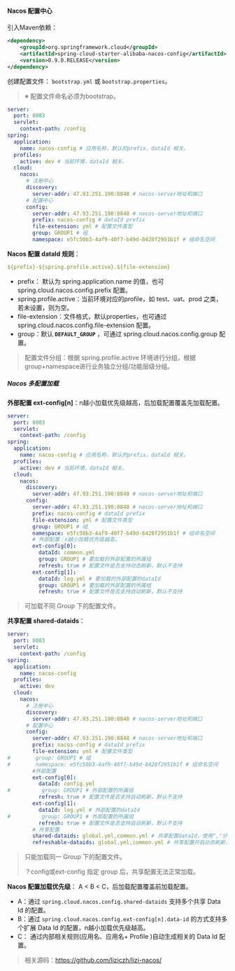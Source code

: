 #### Nacos 配置中心

引入Maven依赖：

```xml
<dependency>
    <groupId>org.springframework.cloud</groupId>
    <artifactId>spring-cloud-starter-alibaba-nacos-config</artifactId>
    <version>0.9.0.RELEASE</version>
</dependency>
```

创建配置文件： `bootstrap.yml` 或  `bootstrap.properties`。

> ※ 配置文件命名必须为bootstrap。

```yml
server:
  port: 8083
  servlet:
    context-path: /config
spring:
  application:
    name: nacos-config # 应用名称，默认的prefix，dataId 相关。
  profiles:
    active: dev # 当前环境，dataId 相关。
  cloud:
    nacos:
      # 注册中心
      discovery:
        server-addr: 47.93.251.190:8848 # nacos-server地址和端口
      # 配置中心
      config:
        server-addr: 47.93.251.190:8848 # nacos-server地址和端口
        prefix: nacos-config # dataId prefix
        file-extension: yml # 配置文件类型
        group: GROUP1 # 组
        namespace: e5fc50b3-4af9-40f7-b49d-8428f2951b1f # 组命名空间
```

**Nacos 配置 dataId 规则**：

```yml
${prefix}-${spring.profile.active}.${file-extension}
```

- prefix： 默认为 spring.application.name 的值，也可  spring.cloud.nacos.config.prefix 配置。
- spring.profile.active：当前环境对应的profile，如 test、uat、prod 之类，若未设置，则为空。
- file-extension：文件格式，默认properties，也可通过 spring.cloud.nacos.config.file-extension 配置。
- group：默认 **`DEFAULT_GROUP`** ，可通过 spring.cloud.nacos.config.group 配置。

> 配置文件分组：根据 spring.profile.active 环境进行分组，根据 group+namespace进行业务独立分组/功能层级分组。

##### Nacos 多配置加载

**外部配置 ext-config[n]**：n越小加载优先级越高，后加载配置覆盖先加载配置。

```yml
server:
  port: 8083
  servlet:
    context-path: /config
spring:
  application:
    name: nacos-config # 应用名称，默认的prefix，dataId 相关。
  profiles:
    active: dev # 当前环境，dataId 相关。
  cloud:
    nacos:
      discovery:
        server-addr: 47.93.251.190:8848 # nacos-server地址和端口
      config:
        server-addr: 47.93.251.190:8848 # nacos-server地址和端口
        prefix: nacos-config # dataId prefix
        file-extension: yml # 配置文件类型
        group: GROUP1 # 组
        namespace: e5fc50b3-4af9-40f7-b49d-8428f2951b1f # 组命名空间
        # 外部配置：n越小加载优先级越高。
        ext-config[0]:
          dataId: common.yml
          group: GROUP1 # 要加载的外部配置的所属组
          refresh: true # 配置文件是否支持动态刷新，默认不支持
        ext-config[1]:
          dataId: log.yml # 要加载的外部配置的dataId
          group: GROUP1 # 要加载的外部配置的所属组
          refresh: true # 配置文件是否支持自动刷新，默认不支持
```

> 可加载不同 Group 下的配置文件。

**共享配置 shared-dataids**：

```yml
server:
  port: 8083
  servlet:
    context-path: /config
spring:
  application:
    name: nacos-config
  profiles:
    active: dev
  cloud:
    nacos:
      # 注册中心
      discovery:
        server-addr: 47.93.251.190:8848 # nacos-server地址和端口
      # 配置中心
      config:
        server-addr: 47.93.251.190:8848 # nacos-server地址和端口
        prefix: nacos-config # dataId prefix
        file-extension: yml # 配置文件类型
#        group: GROUP1 # 组
#        namespace: e5fc50b3-4af9-40f7-b49d-8428f2951b1f # 组命名空间
        #外部配置
        ext-config[0]:
          dataId: config.yml
#          group: GROUP1 # 外部配置的所属组
          refresh: true # 配置文件是否支持自动刷新，默认不支持
        ext-config[1]:
          dataId: log.yml # 外部配置的dataId
#          group: GROUP1 # 外部配置的所属组
          refresh: true # 配置文件是否支持自动刷新，默认不支持
        # 共享配置
        shared-dataids: global.yml,common.yml # 共享配置dataId，使用","分割，以先后顺序加载。
        refreshable-dataids: global.yml,common.yml # 共享配置开启动态刷新，使用","分割。
```

> 只能加载同一 Group 下的配置文件。
>
> ？config或ext-config 指定 group 后，共享配置无法正常加载。

**Nacos 配置加载优先级**： A < B < C，后加载配置覆盖前加载配置。 

- A：通过 `spring.cloud.nacos.config.shared-dataids` 支持多个共享 Data Id 的配置。
- B：通过 `spring.cloud.nacos.config.ext-config[n].data-id` 的方式支持多个扩展 Data Id 的配置，n越小加载优先级越高。
- C： 通过内部相关规则(应用名、应用名+ Profile )自动生成相关的 Data Id 配置。

> 相关源码：https://github.com/liziczh/lizi-nacos/

